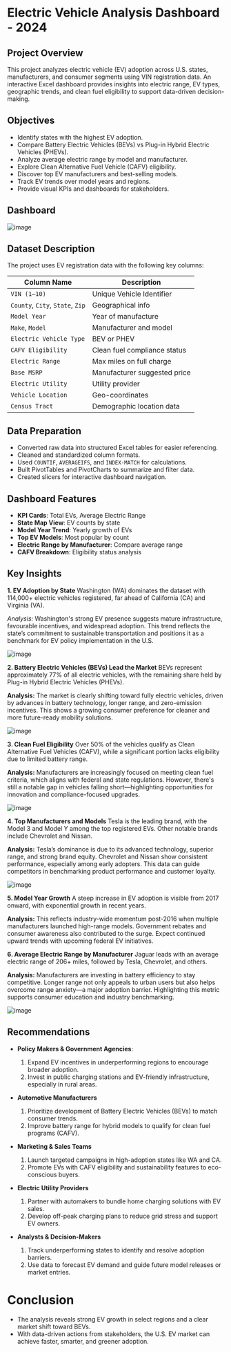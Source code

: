 #  Electric Vehicle Analysis Dashboard - 2024

##  Project Overview
This project analyzes electric vehicle (EV) adoption across U.S. states, manufacturers, and consumer segments using VIN registration data. An interactive Excel dashboard provides insights into electric range, EV types, geographic trends, and clean fuel eligibility to support data-driven decision-making.

##  Objectives
- Identify states with the highest EV adoption.
- Compare Battery Electric Vehicles (BEVs) vs Plug-in Hybrid Electric Vehicles (PHEVs).
- Analyze average electric range by model and manufacturer.
- Explore Clean Alternative Fuel Vehicle (CAFV) eligibility.
- Discover top EV manufacturers and best-selling models.
- Track EV trends over model years and regions.
- Provide visual KPIs and dashboards for stakeholders.

## Dashboard
![image](https://github.com/user-attachments/assets/9a413c1c-40d1-4cc4-b351-d0e5a2a797c7)


##  Dataset Description
The project uses EV registration data with the following key columns:

| Column Name                          | Description |
|-------------------------------------|-------------|
| `VIN (1–10)`                        | Unique Vehicle Identifier |
| `County`, `City`, `State`, `Zip`   | Geographical info |
| `Model Year`                        | Year of manufacture |
| `Make`, `Model`                     | Manufacturer and model |
| `Electric Vehicle Type`            | BEV or PHEV |
| `CAFV Eligibility`                 | Clean fuel compliance status |
| `Electric Range`                   | Max miles on full charge |
| `Base MSRP`                        | Manufacturer suggested price |
| `Electric Utility`                 | Utility provider |
| `Vehicle Location`                 | Geo-coordinates |
| `Census Tract`                     | Demographic location data |

##  Data Preparation
- Converted raw data into structured Excel tables for easier referencing.
- Cleaned and standardized column formats.
- Used `COUNTIF`, `AVERAGEIFS`, and `INDEX-MATCH` for calculations.
- Built PivotTables and PivotCharts to summarize and filter data.
- Created slicers for interactive dashboard navigation.

##  Dashboard Features
- **KPI Cards**: Total EVs, Average Electric Range
- **State Map View**: EV counts by state
- **Model Year Trend**: Yearly growth of EVs
- **Top EV Models**: Most popular by count
- **Electric Range by Manufacturer**: Compare average range
- **CAFV Breakdown**: Eligibility status analysis

##  Key Insights
**1. EV Adoption by State**
Washington (WA) dominates the dataset with 114,000+ electric vehicles registered, far ahead of California (CA) and Virginia (VA).

   *Analysis:* Washington's strong EV presence suggests mature infrastructure, favourable incentives, and widespread adoption. This trend reflects the state’s commitment to sustainable transportation and positions it as a benchmark for EV policy implementation in the U.S.

   ![image](https://github.com/user-attachments/assets/6849a609-bf0d-4725-8b6c-cdbb783916c6)

**2. Battery Electric Vehicles (BEVs) Lead the Market**
BEVs represent approximately 77% of all electric vehicles, with the remaining share held by Plug-in Hybrid Electric Vehicles (PHEVs).

   **Analysis:** The market is clearly shifting toward fully electric vehicles, driven by advances in battery technology, longer range, and zero-emission incentives. This shows a growing consumer preference for cleaner and more future-ready mobility solutions.
  
  ![image](https://github.com/user-attachments/assets/60f0bf91-36da-4d16-8b13-b672cc88c84f)

**3. Clean Fuel Eligibility**
Over 50% of the vehicles qualify as Clean Alternative Fuel Vehicles (CAFV), while a significant portion lacks eligibility due to limited battery range.

   **Analysis:** Manufacturers are increasingly focused on meeting clean fuel criteria, which aligns with federal and state regulations. However, there's still a notable gap in vehicles falling short—highlighting opportunities for innovation and compliance-focused upgrades.
  
   ![image](https://github.com/user-attachments/assets/4b6ee8b4-207c-46e5-ae72-6aeb55a93b68)

**4. Top Manufacturers and Models**
Tesla is the leading brand, with the Model 3 and Model Y among the top registered EVs. Other notable brands include Chevrolet and Nissan.

   **Analysis:** Tesla’s dominance is due to its advanced technology, superior range, and strong brand equity. Chevrolet and Nissan show consistent performance, especially among early adopters. This data can guide competitors in benchmarking product performance and customer loyalty.
  
   ![image](https://github.com/user-attachments/assets/85cd9e7f-34e8-4033-82a8-2b5c487987e6)

**5. Model Year Growth**
A steep increase in EV adoption is visible from 2017 onward, with exponential growth in recent years.

   **Analysis:** This reflects industry-wide momentum post-2016 when multiple manufacturers launched high-range models. Government rebates and consumer awareness also contributed to the surge. Expect continued upward trends with upcoming federal EV initiatives.


**6. Average Electric Range by Manufacturer**
Jaguar leads with an average electric range of 206+ miles, followed by Tesla, Chevrolet, and others.

   **Analysis:** Manufacturers are investing in battery efficiency to stay competitive. Longer range not only appeals to urban users but also helps overcome range anxiety—a major adoption barrier. Highlighting this metric supports consumer education and industry benchmarking.
  
   ![image](https://github.com/user-attachments/assets/a9fbe6b0-0990-482f-b42c-6dc1ba416ac1)


##  Recommendations
- **Policy Makers & Government Agencies**:
  1. Expand EV incentives in underperforming regions to encourage broader adoption.
  2. Invest in public charging stations and EV-friendly infrastructure, especially in rural areas.

- **Automotive Manufacturers**
   1. Prioritize development of Battery Electric Vehicles (BEVs) to match consumer trends.
   2. Improve battery range for hybrid models to qualify for clean fuel programs (CAFV).

- **Marketing & Sales Teams**
   1. Launch targeted campaigns in high-adoption states like WA and CA.
   2. Promote EVs with CAFV eligibility and sustainability features to eco-conscious buyers.

- **Electric Utility Providers**
   1. Partner with automakers to bundle home charging solutions with EV sales.
   2. Develop off-peak charging plans to reduce grid stress and support EV owners.

- **Analysts & Decision-Makers**
   1. Track underperforming states to identify and resolve adoption barriers.
   2. Use data to forecast EV demand and guide future model releases or market entries.

# Conclusion
- The analysis reveals strong EV growth in select regions and a clear market shift toward BEVs.
- With data-driven actions from stakeholders, the U.S. EV market can achieve faster, smarter, and greener adoption.

